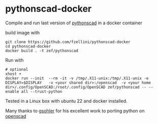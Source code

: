 # pythonscad-docker
Compile and run last version of [pythonscad](https://pythonscad.org/) in a docker container

build image with
```
git clone https://github.com/fzellini/pythonscad-docker
cd pythonscad-docker
docker build . -t zef/pythonscad
```

Run with
```
# optional
xhost +
docker run --init  --rm -it -v /tmp/.X11-unix:/tmp/.X11-unix -e DISPLAY=$DISPLAY   -v <your shared dir>:/openscad  -v <your home dir>/.config/OpenSCAD:/root/.config/OpenSCAD zef/pythonscad -- --enable all --trust-python
```



Tested in a Linux box with ubuntu 22 and docker installed.

Many thanks to [gsohler](https://github.com/gsohler) for his excellent work to porting python on [openscad](https://openscad.org/)


